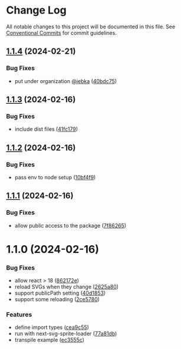 # Change Log

All notable changes to this project will be documented in this file.
See [Conventional Commits](https://conventionalcommits.org) for commit guidelines.

## [1.1.4](https://github.com/just-paja/svg-sprites/compare/v1.1.3...v1.1.4) (2024-02-21)


### Bug Fixes

* put under organization [@jebka](https://github.com/jebka) ([40bdc75](https://github.com/just-paja/svg-sprites/commit/40bdc751f7b00d4edf0780ccc0978216705cad79))





## [1.1.3](https://github.com/just-paja/svg-sprites/compare/v1.1.2...v1.1.3) (2024-02-16)


### Bug Fixes

* include dist files ([41fc179](https://github.com/just-paja/svg-sprites/commit/41fc179bcc1604f03696ff62de39db4d91537946))





## [1.1.2](https://github.com/just-paja/svg-sprites/compare/v1.1.1...v1.1.2) (2024-02-16)


### Bug Fixes

* pass env to node setup ([10bf4f9](https://github.com/just-paja/svg-sprites/commit/10bf4f9cf1aa39151502158aa71594a9e94b62a3))





## [1.1.1](https://github.com/just-paja/svg-sprites/compare/v1.1.0...v1.1.1) (2024-02-16)


### Bug Fixes

* allow public access to the package ([7f86265](https://github.com/just-paja/svg-sprites/commit/7f86265681f5272ff3c395a1ae196a841715af0b))





# 1.1.0 (2024-02-16)


### Bug Fixes

* allow react > 18 ([862172e](https://github.com/just-paja/svg-sprites/commit/862172e3807f43196a51ddb0a40bd3caa6c39444))
* reload SVGs when they change ([2625a80](https://github.com/just-paja/svg-sprites/commit/2625a808622ab2138b0871b4fb76ef88c83a2d73))
* support publicPath setting ([40d1853](https://github.com/just-paja/svg-sprites/commit/40d1853fcef784531f81d40956ce30086235c3a9))
* support some reloading ([2ce5780](https://github.com/just-paja/svg-sprites/commit/2ce57801ee252d15466d147342d9006df95cada3))


### Features

* define import types ([cea9c55](https://github.com/just-paja/svg-sprites/commit/cea9c55e431d1fc14aeedb9019311c8d3d71cb46))
* run with next-svg-sprite-loader ([77a81db](https://github.com/just-paja/svg-sprites/commit/77a81db20ac6bc242856fb3ab509032246777566))
* transpile example ([ec3555c](https://github.com/just-paja/svg-sprites/commit/ec3555c4ac63bf95a75c8088d9e3beb1b217e941))
